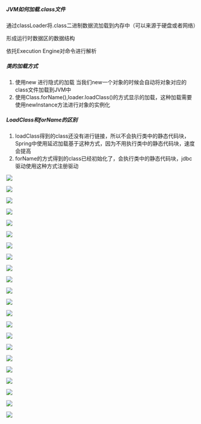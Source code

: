 ##### JVM如何加载.class文件

通过classLoader将.class二进制数据流加载到内存中（可以来源于硬盘或者网络）

形成运行时数据区的数据结构

依托Execution Engine对命令进行解析

##### 类的加载方式

1. 使用new 进行隐式的加载 当我们new一个对象的时候会自动将对象对应的class文件加载到JVM中
2. 使用Class.forName(),loader.loadClass()的方式显示的加载，这种加载需要使用newInstance方法进行对象的实例化

##### LoadClass和forName的区别

1. loadClass得到的class还没有进行链接，所以不会执行类中的静态代码块，Spring中使用延迟加载基于这种方式，因为不用执行类中的静态代码块，速度会提高
2. forName的方式得到的class已经初始化了，会执行类中的静态代码块，jdbc驱动使用这种方式注册驱动

![](https://keyon-edu.oss-cn-beijing.aliyuncs.com/jvm/classLoader.png)



![](https://keyon-edu.oss-cn-beijing.aliyuncs.com/jvm/pc.png)

![](https://keyon-edu.oss-cn-beijing.aliyuncs.com/jvm/stack1.png)

![](https://keyon-edu.oss-cn-beijing.aliyuncs.com/jvm/local.png)

![](https://keyon-edu.oss-cn-beijing.aliyuncs.com/jvm/stackFrame.png)

![](https://keyon-edu.oss-cn-beijing.aliyuncs.com/jvm/xms.png)

![](https://keyon-edu.oss-cn-beijing.aliyuncs.com/jvm/stack%26frame.png)

 ![](https://keyon-edu.oss-cn-beijing.aliyuncs.com/jvm/intern.png)

![](https://keyon-edu.oss-cn-beijing.aliyuncs.com/jvm/reachable.png)

![](https://keyon-edu.oss-cn-beijing.aliyuncs.com/jvm/tiaoyou.png) 

![](https://keyon-edu.oss-cn-beijing.aliyuncs.com/jvm/gull%20gxc.png)



![](https://keyon-edu.oss-cn-beijing.aliyuncs.com/jvm/gc-1.png)

![](https://keyon-edu.oss-cn-beijing.aliyuncs.com/jvm/gc-2.png)

![](https://keyon-edu.oss-cn-beijing.aliyuncs.com/jvm/gc-3.png)

![](https://keyon-edu.oss-cn-beijing.aliyuncs.com/jvm/gc-4.png)

![](https://keyon-edu.oss-cn-beijing.aliyuncs.com/jvm/gc-5.png)

![](https://keyon-edu.oss-cn-beijing.aliyuncs.com/jvm/gc-6.png)

![](https://keyon-edu.oss-cn-beijing.aliyuncs.com/jvm/ref/strongref.png)

![](https://keyon-edu.oss-cn-beijing.aliyuncs.com/jvm/ref/softref.png)

![](https://keyon-edu.oss-cn-beijing.aliyuncs.com/jvm/ref/weakref.png)

![](https://keyon-edu.oss-cn-beijing.aliyuncs.com/jvm/ref/phantomref.png)

![](https://keyon-edu.oss-cn-beijing.aliyuncs.com/jvm/ref/refconclude.png)